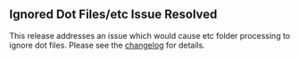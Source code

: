 <!--
template: articlepage
title: Trio v0.0.6
appendToTarget: true
category: releases
tag: v0.0.6
articleTitle: Trio v0.0.6
activeHeaderItem: 3
-->
## Ignored Dot Files/etc Issue Resolved

This release addresses an issue which would cause etc folder processing to ignore dot files. Please see the <a target="_blank" href="https://github.com/4awpawz/trio/tree/master#v006">changelog</a> for details.
<!-- end -->